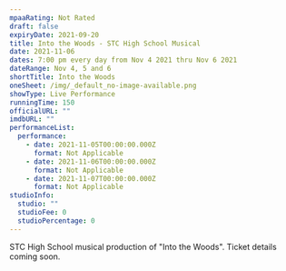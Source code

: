 ```yaml
---
mpaaRating: Not Rated
draft: false
expiryDate: 2021-09-20
title: Into the Woods - STC High School Musical
date: 2021-11-06
dates: 7:00 pm every day from Nov 4 2021 thru Nov 6 2021
dateRange: Nov 4, 5 and 6
shortTitle: Into the Woods
oneSheet: /img/_default_no-image-available.png
showType: Live Performance
runningTime: 150
officialURL: ""
imdbURL: ""
performanceList:
  performance:
    - date: 2021-11-05T00:00:00.000Z
      format: Not Applicable
    - date: 2021-11-06T00:00:00.000Z
      format: Not Applicable
    - date: 2021-11-07T00:00:00.000Z
      format: Not Applicable
studioInfo:
  studio: ""
  studioFee: 0
  studioPercentage: 0
---
```

STC High School musical production of "Into the Woods".  Ticket details coming soon.